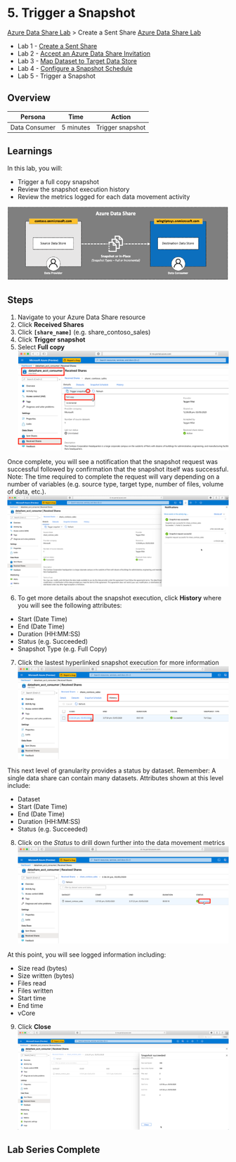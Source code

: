 # 5. Trigger a Snapshot

[Azure Data Share Lab](../README.md) > Create a Sent Share
[Azure Data Share Lab](../README.md)
* Lab 1 - [Create a Sent Share](../labs/01_create_share.md)
* Lab 2 - [Accept an Azure Data Share Invitation](../labs/02_accept_invitation.md)
* Lab 3 - [Map Dataset to Target Data Store](../labs/03_configure_dataset.md)
* Lab 4 - [Configure a Snapshot Schedule](../labs/04_configure_snapshot.md)
* Lab 5 - Trigger a Snapshot

## Overview
| Persona | Time | Action |
| -----  | ----- | ----- |
| Data Consumer | 5 minutes | Trigger snapshot |

## Learnings
In this lab, you will:
* Trigger a full copy snapshot
* Review the snapshot execution history
* Review the metrics logged for each data movement activity

![alt text](../images/azure_data_share_data_consumer.png "Azure Data Share - Data Consumer")

## Steps

1. Navigate to your Azure Data Share resource
2. Click **Received Shares**
3. Click **`[share_name]`** (e.g. share_contoso_sales)
4. Click **Trigger snapshot**
5. Select **Full copy**
![alt text](../images/azure_data_share_received_share_trigger_full.png "Azure Data Share - Trigger Snapshot")

Once complete, you will see a notification that the snapshot request was successful followed by confirmation that the snapshot itself was successful. Note: The time required to complete the request will vary depending on a number of variables (e.g. source type, target type, number of files, volume of data, etc.).
![alt text](../images/azure_data_share_received_share_snapshot_executed.png "Azure Data Share - Snapshot Executed")

6. To get more details about the snapshot execution, click **History** where you will see the following attributes:
* Start (Date Time)
* End (Date Time)
* Duration (HH:MM:SS)
* Status (e.g. Succeeded)
* Snapshot Type (e.g. Full Copy)

7. Click the lastest hyperlinked snapshot execution for more information
![alt text](../images/azure_data_share_received_share_history.png "Azure Data Share - History")

This next level of granularity provides a status by dataset. Remember: A single data share can contain many datasets. Attributes shown at this level include:
* Dataset
* Start (Date Time)
* End (Date Time)
* Duration (HH:MM:SS)
* Status (e.g. Succeeded)

8. Click on the *Status* to drill down further into the data movement metrics
![alt text](../images/azure_data_share_received_share_history_log.png "Azure Data Share - History")

At this point, you will see logged information including:
* Size read (bytes)
* Size written (bytes)
* Files read
* Files written
* Start time
* End time
* vCore

9. Click **Close**
![alt text](../images/azure_data_share_received_share_dataset_log.png "Azure Data Share - History")

## Lab Series Complete